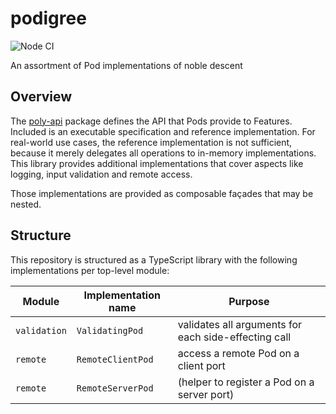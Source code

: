 # podigree

![Node CI](https://github.com/polypoly-eu/podigree/workflows/Node%20CI/badge.svg)

An assortment of Pod implementations of noble descent

## Overview

The [poly-api](https://github.com/polypoly-eu/poly-api) package defines the API that Pods provide to Features.
Included is an executable specification and reference implementation.
For real-world use cases, the reference implementation is not sufficient, because it merely delegates all operations to in-memory implementations.
This library provides additional implementations that cover aspects like logging, input validation and remote access.

Those implementations are provided as composable façades that may be nested.

## Structure

This repository is structured as a TypeScript library with the following implementations per top-level module:

| Module       | Implementation name | Purpose                                                                 |
| ------------ | ------------------- | ----------------------------------------------------------------------- |
| `validation` | `ValidatingPod`     | validates all arguments for each side-effecting call                    |
| `remote`     | `RemoteClientPod`   | access a remote Pod on a client port                                    |
| `remote`     | `RemoteServerPod`   | (helper to register a Pod on a server port)                             |
